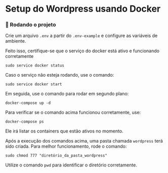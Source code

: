 # Setup do Wordpress usando Docker


### 🎲 Rodando o projeto

Crie um arquivo `.env` a partir do `.env-example` e configure as variáveis de ambiente.

Feito isso, certifique-se que o serviço do docker está ativo e funcionando corretamente
```
sudo service docker status
```

Caso o serviço não esteja rodando, use o comando:
```
sudo service docker start
```

Em seguida, use o comando para rodar em segundo plano:
```
docker-compose up -d
```

Para verificar se o comando acima funcionou corretamente, use:
```
docker-compose ps
```

Ele irá listar os containers que estão ativos no momento.

Após a execução dos comandos acima, uma pasta chamada `wordpress` terá sido criada. Para melhor funcionamento, rode o comando:
```
sudo chmod 777 "diretório_da_pasta_wordpress"
```

Utilize o comando `pwd` para identificar o diretório corretamente.
